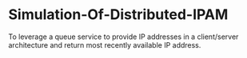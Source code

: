 # Simulation-Of-Distributed-IPAM
To leverage a queue service to provide IP addresses in a client/server architecture and return most recently available IP address.
